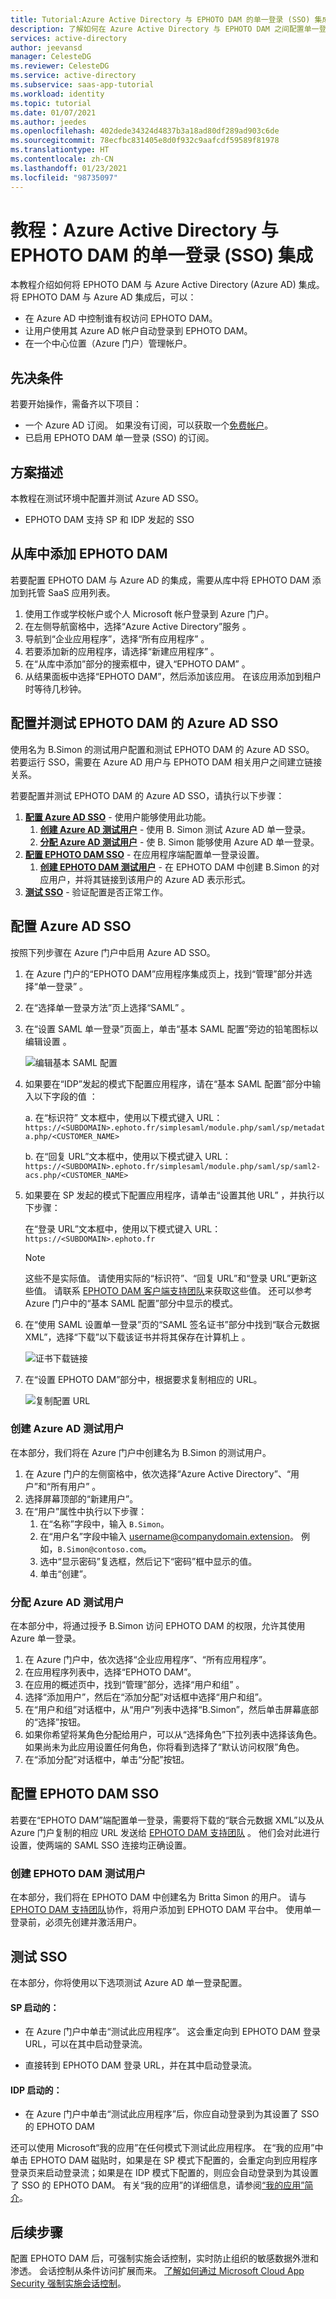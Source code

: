 ```yaml
---
title: Tutorial:Azure Active Directory 与 EPHOTO DAM 的单一登录 (SSO) 集成 | Microsoft Docs
description: 了解如何在 Azure Active Directory 与 EPHOTO DAM 之间配置单一登录。
services: active-directory
author: jeevansd
manager: CelesteDG
ms.reviewer: CelesteDG
ms.service: active-directory
ms.subservice: saas-app-tutorial
ms.workload: identity
ms.topic: tutorial
ms.date: 01/07/2021
ms.author: jeedes
ms.openlocfilehash: 402dede34324d4837b3a18ad80df289ad903c6de
ms.sourcegitcommit: 78ecfbc831405e8d0f932c9aafcdf59589f81978
ms.translationtype: HT
ms.contentlocale: zh-CN
ms.lasthandoff: 01/23/2021
ms.locfileid: "98735097"
---
```

# <a name="tutorial-azure-active-directory-single-sign-on-sso-integration-with-ephoto-dam"></a>教程：Azure Active Directory 与 EPHOTO DAM 的单一登录 (SSO) 集成

本教程介绍如何将 EPHOTO DAM 与 Azure Active Directory (Azure AD) 集成。 将 EPHOTO DAM 与 Azure AD 集成后，可以：

* 在 Azure AD 中控制谁有权访问 EPHOTO DAM。
* 让用户使用其 Azure AD 帐户自动登录到 EPHOTO DAM。
* 在一个中心位置（Azure 门户）管理帐户。

## <a name="prerequisites"></a>先决条件

若要开始操作，需备齐以下项目：

* 一个 Azure AD 订阅。 如果没有订阅，可以获取一个[免费帐户](https://azure.microsoft.com/free/)。
* 已启用 EPHOTO DAM 单一登录 (SSO) 的订阅。

## <a name="scenario-description"></a>方案描述

本教程在测试环境中配置并测试 Azure AD SSO。

* EPHOTO DAM 支持 SP 和 IDP 发起的 SSO

## <a name="adding-ephoto-dam-from-the-gallery"></a>从库中添加 EPHOTO DAM

若要配置 EPHOTO DAM 与 Azure AD 的集成，需要从库中将 EPHOTO DAM 添加到托管 SaaS 应用列表。

1. 使用工作或学校帐户或个人 Microsoft 帐户登录到 Azure 门户。
1. 在左侧导航窗格中，选择“Azure Active Directory”服务  。
1. 导航到“企业应用程序”，选择“所有应用程序”   。
1. 若要添加新的应用程序，请选择“新建应用程序”  。
1. 在“从库中添加”部分的搜索框中，键入“EPHOTO DAM” 。
1. 从结果面板中选择“EPHOTO DAM”，然后添加该应用。 在该应用添加到租户时等待几秒钟。


## <a name="configure-and-test-azure-ad-sso-for-ephoto-dam"></a>配置并测试 EPHOTO DAM 的 Azure AD SSO

使用名为 B.Simon 的测试用户配置和测试 EPHOTO DAM 的 Azure AD SSO。 若要运行 SSO，需要在 Azure AD 用户与 EPHOTO DAM 相关用户之间建立链接关系。

若要配置并测试 EPHOTO DAM 的 Azure AD SSO，请执行以下步骤：

1. **[配置 Azure AD SSO](#configure-azure-ad-sso)** - 使用户能够使用此功能。
    1. **[创建 Azure AD 测试用户](#create-an-azure-ad-test-user)** - 使用 B. Simon 测试 Azure AD 单一登录。
    1. **[分配 Azure AD 测试用户](#assign-the-azure-ad-test-user)** - 使 B. Simon 能够使用 Azure AD 单一登录。
1. **[配置 EPHOTO DAM SSO](#configure-ephoto-dam-sso)** - 在应用程序端配置单一登录设置。
    1. **[创建 EPHOTO DAM 测试用户](#create-ephoto-dam-test-user)** - 在 EPHOTO DAM 中创建 B.Simon 的对应用户，并将其链接到该用户的 Azure AD 表示形式。
1. **[测试 SSO](#test-sso)** - 验证配置是否正常工作。

## <a name="configure-azure-ad-sso"></a>配置 Azure AD SSO

按照下列步骤在 Azure 门户中启用 Azure AD SSO。

1. 在 Azure 门户的“EPHOTO DAM”应用程序集成页上，找到“管理”部分并选择“单一登录”  。
1. 在“选择单一登录方法”页上选择“SAML” 。
1. 在“设置 SAML 单一登录”页面上，单击“基本 SAML 配置”旁边的铅笔图标以编辑设置 。

   ![编辑基本 SAML 配置](common/edit-urls.png)

1. 如果要在“IDP”发起的模式下配置应用程序，请在“基本 SAML 配置”部分中输入以下字段的值   ：

    a. 在“标识符”  文本框中，使用以下模式键入 URL：`https://<SUBDOMAIN>.ephoto.fr/simplesaml/module.php/saml/sp/metadata.php/<CUSTOMER_NAME>`

    b. 在“回复 URL”文本框中，使用以下模式键入 URL：`https://<SUBDOMAIN>.ephoto.fr/simplesaml/module.php/saml/sp/saml2-acs.php/<CUSTOMER_NAME>`

1. 如果要在 SP  发起的模式下配置应用程序，请单击“设置其他 URL”  ，并执行以下步骤：

    在“登录 URL”文本框中，使用以下模式键入 URL：`https://<SUBDOMAIN>.ephoto.fr`

    > [!NOTE]
    > 这些不是实际值。 请使用实际的“标识符”、“回复 URL”和“登录 URL”更新这些值。 请联系 [EPHOTO DAM 客户端支持团队](mailto:support-systeme@einden.fr)来获取这些值。 还可以参考 Azure 门户中的“基本 SAML 配置”部分中显示的模式。

1. 在“使用 SAML 设置单一登录”页的“SAML 签名证书”部分中找到“联合元数据 XML”，选择“下载”以下载该证书并将其保存在计算机上     。

    ![证书下载链接](common/metadataxml.png)

1. 在“设置 EPHOTO DAM”部分中，根据要求复制相应的 URL。

    ![复制配置 URL](common/copy-configuration-urls.png)
### <a name="create-an-azure-ad-test-user"></a>创建 Azure AD 测试用户

在本部分，我们将在 Azure 门户中创建名为 B.Simon 的测试用户。

1. 在 Azure 门户的左侧窗格中，依次选择“Azure Active Directory”、“用户”和“所有用户”  。
1. 选择屏幕顶部的“新建用户”。
1. 在“用户”属性中执行以下步骤：
   1. 在“名称”字段中，输入 `B.Simon`。  
   1. 在“用户名”字段中输入 username@companydomain.extension。 例如，`B.Simon@contoso.com`。
   1. 选中“显示密码”复选框，然后记下“密码”框中显示的值。
   1. 单击“创建”。

### <a name="assign-the-azure-ad-test-user"></a>分配 Azure AD 测试用户

在本部分中，将通过授予 B.Simon 访问 EPHOTO DAM 的权限，允许其使用 Azure 单一登录。

1. 在 Azure 门户中，依次选择“企业应用程序”、“所有应用程序”。 
1. 在应用程序列表中，选择“EPHOTO DAM”。
1. 在应用的概述页中，找到“管理”部分，选择“用户和组” 。
1. 选择“添加用户”，然后在“添加分配”对话框中选择“用户和组”。
1. 在“用户和组”对话框中，从“用户”列表中选择“B.Simon”，然后单击屏幕底部的“选择”按钮。
1. 如果你希望将某角色分配给用户，可以从“选择角色”下拉列表中选择该角色。 如果尚未为此应用设置任何角色，你将看到选择了“默认访问权限”角色。
1. 在“添加分配”对话框中，单击“分配”按钮。

## <a name="configure-ephoto-dam-sso"></a>配置 EPHOTO DAM SSO

若要在“EPHOTO DAM”端配置单一登录，需要将下载的“联合元数据 XML”以及从 Azure 门户复制的相应 URL 发送给 [EPHOTO DAM 支持团队](mailto:support-systeme@einden.fr) 。 他们会对此进行设置，使两端的 SAML SSO 连接均正确设置。

### <a name="create-ephoto-dam-test-user"></a>创建 EPHOTO DAM 测试用户

在本部分，我们将在 EPHOTO DAM 中创建名为 Britta Simon 的用户。 请与 [EPHOTO DAM 支持团队](mailto:support-systeme@einden.fr)协作，将用户添加到 EPHOTO DAM 平台中。 使用单一登录前，必须先创建并激活用户。

## <a name="test-sso"></a>测试 SSO 

在本部分，你将使用以下选项测试 Azure AD 单一登录配置。 

#### <a name="sp-initiated"></a>SP 启动的：

* 在 Azure 门户中单击“测试此应用程序”。 这会重定向到 EPHOTO DAM 登录 URL，可以在其中启动登录流。  

* 直接转到 EPHOTO DAM 登录 URL，并在其中启动登录流。

#### <a name="idp-initiated"></a>IDP 启动的：

* 在 Azure 门户中单击“测试此应用程序”后，你应自动登录到为其设置了 SSO 的 EPHOTO DAM 

还可以使用 Microsoft“我的应用”在任何模式下测试此应用程序。 在“我的应用”中单击 EPHOTO DAM 磁贴时，如果是在 SP 模式下配置的，会重定向到应用程序登录页来启动登录流；如果是在 IDP 模式下配置的，则应会自动登录到为其设置了 SSO 的 EPHOTO DAM。 有关“我的应用”的详细信息，请参阅[“我的应用”简介](../user-help/my-apps-portal-end-user-access.md)。


## <a name="next-steps"></a>后续步骤

配置 EPHOTO DAM 后，可强制实施会话控制，实时防止组织的敏感数据外泄和渗透。 会话控制从条件访问扩展而来。 [了解如何通过 Microsoft Cloud App Security 强制实施会话控制](/cloud-app-security/proxy-deployment-any-app)。